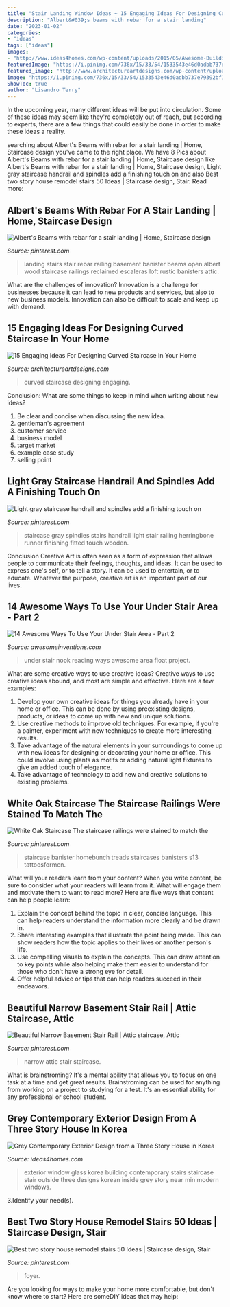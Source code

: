 ```yaml
---
title: "Stair Landing Window Ideas ~ 15 Engaging Ideas For Designing Curved Staircase In Your Home"
description: "Albert&#039;s beams with rebar for a stair landing"
date: "2023-01-02"
categories:
- "ideas"
tags: ["ideas"]
images:
- "http://www.ideas4homes.com/wp-content/uploads/2015/05/Awesome-Building-Design-of-H-Residence-with-Dark-Brown-Colored-Outer-Wall-which-is-Made-from-Wooden-Material-and-Glass-Window.jpg"
featuredImage: "https://i.pinimg.com/736x/15/33/54/1533543e46d0adbb737e79392bf1c298.jpg"
featured_image: "http://www.architectureartdesigns.com/wp-content/uploads/2016/03/4-44.jpg"
image: "https://i.pinimg.com/736x/15/33/54/1533543e46d0adbb737e79392bf1c298.jpg"
ShowToc: true
author: "Lisandro Terry"
---
```



In the upcoming year, many different ideas will be put into circulation. Some of these ideas may seem like they're completely out of reach, but according to experts, there are a few things that could easily be done in order to make these ideas a reality.

	

		
searching about Albert&#039;s Beams with rebar for a stair landing | Home, Staircase design you've came to the right place. We have 8 Pics about Albert&#039;s Beams with rebar for a stair landing | Home, Staircase design like Albert&#039;s Beams with rebar for a stair landing | Home, Staircase design, Light gray staircase handrail and spindles add a finishing touch on and also Best two story house remodel stairs 50 Ideas | Staircase design, Stair. Read more:
		
    
## Albert&#039;s Beams With Rebar For A Stair Landing | Home, Staircase Design

<img loading=lazy src="https://i.pinimg.com/736x/f9/2f/6c/f92f6ce995a7520bac5b672f51e92ee4--house-stairs-basement-stairs.jpg" onerror="this.onerror=null;this.src='https://tse4.mm.bing.net/th?id=OIP.EXWrXdprQE3ygvHiulSq7gHaJ4&amp;pid=15.1';" alt="Albert&#039;s Beams with rebar for a stair landing | Home, Staircase design">

_Source: pinterest.com_

>landing stairs stair rebar railing basement banister beams open albert wood staircase railings reclaimed escaleras loft rustic banisters attic. 

	

What are the challenges of innovation?
Innovation is a challenge for businesses because it can lead to new products and services, but also to new business models. Innovation can also be difficult to scale and keep up with demand.

    
## 15 Engaging Ideas For Designing Curved Staircase In Your Home

<img loading=lazy src="http://www.architectureartdesigns.com/wp-content/uploads/2016/03/4-44.jpg" onerror="this.onerror=null;this.src='https://tse4.mm.bing.net/th?id=OIP.5qAWdHMdjnwpREbLm2yyWwHaLS&amp;pid=15.1';" alt="15 Engaging Ideas For Designing Curved Staircase In Your Home">

_Source: architectureartdesigns.com_

>curved staircase designing engaging. 

	

Conclusion: What are some things to keep in mind when writing about new ideas?
1. Be clear and concise when discussing the new idea.
2. gentleman's agreement 
3. customer service 
4. business model 
5. target market 
6. example case study
7. selling point 

    
## Light Gray Staircase Handrail And Spindles Add A Finishing Touch On

<img loading=lazy src="https://i.pinimg.com/736x/15/33/54/1533543e46d0adbb737e79392bf1c298.jpg" onerror="this.onerror=null;this.src='https://tse4.mm.bing.net/th?id=OIP.6c7AwrMspRQPLDRqDUBz0AHaKQ&amp;pid=15.1';" alt="Light gray staircase handrail and spindles add a finishing touch on">

_Source: pinterest.com_

>staircase gray spindles stairs handrail light stair railing herringbone runner finishing fitted touch wooden. 

	

Conclusion
Creative Art is often seen as a form of expression that allows people to communicate their feelings, thoughts, and ideas. It can be used to express one's self, or to tell a story. It can be used to entertain, or to educate. Whatever the purpose, creative art is an important part of our lives.

    
## 14 Awesome Ways To Use Your Under Stair Area - Part 2

<img loading=lazy src="http://www.awesomeinventions.com/wp-content/uploads/2015/01/under-stair-reading-nook.jpg" onerror="this.onerror=null;this.src='https://tse1.mm.bing.net/th?id=OIP.Lbx7DU3uW7KyZiAViGDQ5wHaMS&amp;pid=15.1';" alt="14 Awesome Ways To Use Your Under Stair Area - Part 2">

_Source: awesomeinventions.com_

>under stair nook reading ways awesome area float project. 

	

What are some creative ways to use creative ideas?
Creative ways to use creative ideas abound, and most are simple and effective. Here are a few examples: 
1. Develop your own creative ideas for things you already have in your home or office. This can be done by using preexisting designs, products, or ideas to come up with new and unique solutions. 
2. Use creative methods to improve old techniques. For example, if you're a painter, experiment with new techniques to create more interesting results. 
3. Take advantage of the natural elements in your surroundings to come up with new ideas for designing or decorating your home or office. This could involve using plants as motifs or adding natural light fixtures to give an added touch of elegance. 
4. Take advantage of technology to add new and creative solutions to existing problems.

    
## White Oak Staircase The Staircase Railings Were Stained To Match The

<img loading=lazy src="https://i.pinimg.com/736x/6d/35/b4/6d35b4e37f8b0089a632b5dc5b04229a.jpg" onerror="this.onerror=null;this.src='https://tse1.mm.bing.net/th?id=OIP.LgA5LLcjnUX-XSustL03ngHaLH&amp;pid=15.1';" alt="White Oak Staircase The staircase railings were stained to match the">

_Source: pinterest.com_

>staircase banister homebunch treads staircases banisters s13 tattoosformen. 

	

What will your readers learn from your content?
When you write content, be sure to consider what your readers will learn from it. What will engage them and motivate them to want to read more? Here are five ways that content can help people learn: 
1. Explain the concept behind the topic in clear, concise language. This can help readers understand the information more clearly and be drawn in.
2. Share interesting examples that illustrate the point being made. This can show readers how the topic applies to their lives or another person's life. 
3. Use compelling visuals to explain the concepts. This can draw attention to key points while also helping make them easier to understand for those who don't have a strong eye for detail. 
4. Offer helpful advice or tips that can help readers succeed in their endeavors.

    
## Beautiful Narrow Basement Stair Rail | Attic Staircase, Attic

<img loading=lazy src="https://i.pinimg.com/736x/d0/cc/3f/d0cc3fb41a32abae9cbccce591275ad3.jpg" onerror="this.onerror=null;this.src='https://tse3.mm.bing.net/th?id=OIP.wTn7GT9imZ1Ouk9CBum8pQHaJ3&amp;pid=15.1';" alt="Beautiful Narrow Basement Stair Rail | Attic staircase, Attic">

_Source: pinterest.com_

>narrow attic stair staircase. 

	

What is brainstroming? It's a mental ability that allows you to focus on one task at a time and get great results. Brainstroming can be used for anything from working on a project to studying for a test. It's an essential ability for any professional or school student.

    
## Grey Contemporary Exterior Design From A Three Story House In Korea

<img loading=lazy src="http://www.ideas4homes.com/wp-content/uploads/2015/05/Awesome-Building-Design-of-H-Residence-with-Dark-Brown-Colored-Outer-Wall-which-is-Made-from-Wooden-Material-and-Glass-Window.jpg" onerror="this.onerror=null;this.src='https://tse2.mm.bing.net/th?id=OIP.Hmp1ONuAweBzgivVCIF0LgHaLH&amp;pid=15.1';" alt="Grey Contemporary Exterior Design from a Three Story House in Korea">

_Source: ideas4homes.com_

>exterior window glass korea building contemporary stairs staircase stair outside three designs korean inside grey story near min modern windows. 

	

3.Identify your need(s).

    
## Best Two Story House Remodel Stairs 50 Ideas | Staircase Design, Stair

<img loading=lazy src="https://i.pinimg.com/736x/5c/77/aa/5c77aa7cf80d77a599ba97e3ba553cee.jpg" onerror="this.onerror=null;this.src='https://tse4.mm.bing.net/th?id=OIP.MQXsfCdi47F6vPF-U5j__AAAAA&amp;pid=15.1';" alt="Best two story house remodel stairs 50 Ideas | Staircase design, Stair">

_Source: pinterest.com_

>foyer. 

	

Are you looking for ways to make your home more comfortable, but don't know where to start? Here are someDIY ideas that may help: 

